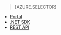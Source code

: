> [AZURE.SELECTOR]
- [Portal](media-services-manage-content#publish)
- [.NET SDK](media-services-deliver-streaming-content)
- [REST API](media-services-rest-deliver-streaming-content)

<!---HONumber=61-->